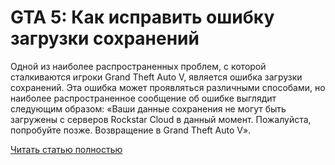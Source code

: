 # GTA 5: Как исправить ошибку загрузки сохранений



Одной из наиболее распространенных проблем, с которой сталкиваются игроки Grand Theft Auto V, является ошибка загрузки сохранений. Эта ошибка может проявляться различными способами, но наиболее распространенное сообщение об ошибке выглядит следующим образом: «Ваши данные сохранения не могут быть загружены с серверов Rockstar Cloud в данный момент. Пожалуйста, попробуйте позже. Возвращение в Grand Theft Auto V».

[Читать статью полностью](https://xyberbara.com/gaming/gta-5-oshibka-sokhraneviy/)
